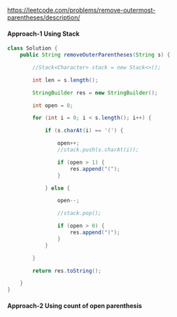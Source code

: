 https://leetcode.com/problems/remove-outermost-parentheses/description/

#### Approach-1 Using Stack

```java
class Solution {
    public String removeOuterParentheses(String s) {

        //Stack<Character> stack = new Stack<>();

        int len = s.length();

        StringBuilder res = new StringBuilder();

        int open = 0;

        for (int i = 0; i < s.length(); i++) {

            if (s.charAt(i) == '(') {

                open++;
                //stack.push(s.charAt(i));

                if (open > 1) {
                    res.append("(");
                }

            } else {

                open--;

                //stack.pop();

                if (open > 0) {
                    res.append(")");
                }
            }

        }

        return res.toString();

    }
}
```

#### Approach-2 Using count of open parenthesis